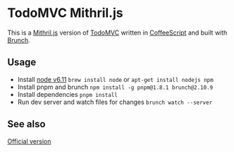 # TodoMVC Mithril.js

This is a [Mithril.js](https://mithril.js.org/) version of [TodoMVC](http://todomvc.com/) written in [CoffeeScript](http://coffeescript.org/) and built with [Brunch](http://brunch.io).

## Usage

- Install [node v6.11](https://nodejs.org/en/) `brew install node` or `apt-get install nodejs npm`
- Install pnpm and brunch `npm install -g pnpm@1.8.1 brunch@2.10.9`
- Install dependencies `pnpm install`
- Run dev server and watch files for changes `brunch watch --server`

## See also

[Official version](https://github.com/MithrilJS/mithril.js/tree/next/examples/todomvc)
